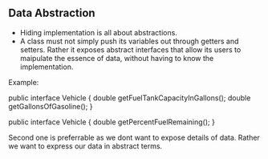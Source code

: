 ## Data Abstraction
* Hiding implementation is all about abstractions.
* A class must not simply push its variables out through getters and setters. Rather it exposes abstract interfaces that allow its users to maipulate the essence of data, 
without having to know the implementation.

Example:

public interface Vehicle {
	double getFuelTankCapacityInGallons();
	double getGallonsOfGasoline();
}

public interface Vehicle {
	double getPercentFuelRemaining();
}

Second one is preferrable as we dont want to expose details of data. Rather we want to express our data in abstract terms.
